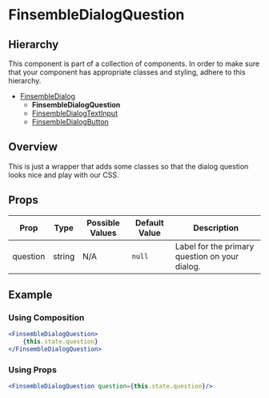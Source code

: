# FinsembleDialogQuestion

## Hierarchy
This component is part of a collection of components. In order to make sure that your component has appropriate classes and styling, adhere to this hierarchy.

* [FinsembleDialog](../FinsembleDialog/README.md)
    * **FinsembleDialogQuestion**
    * [FinsembleDialogTextInput](../FinsembleDialogTextInput/README.md)
    * [FinsembleDialogButton](../FinsembleDialogButton/README.md)

## Overview
This is just a wrapper that adds some classes so that the dialog question looks nice and play with our CSS.

## Props
| Prop               	| Type     	        | Possible Values | Default Value | Description |
|--------------	        |----------------	|-------------	  | ------------- | -------------	|
| question         	| string   	| N/A                                      	| `null`        	| Label for the primary question on your dialog. |

## Example
### Using Composition
```jsx
<FinsembleDialogQuestion>
    {this.state.question}
</FinsembleDialogQuestion>
```

### Using Props
```jsx
<FinsembleDialogQuestion question={this.state.question}/>
```